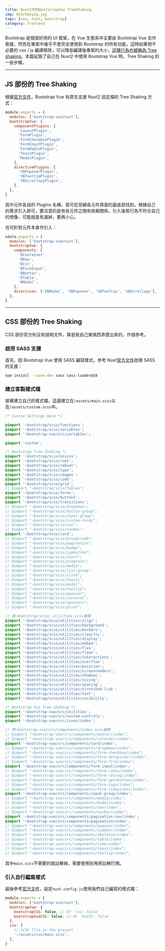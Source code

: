 ```yaml
---
title: Nuxt2中的BootstrapVue TreeShaking
img: 924/Oqxy2g.jpg
tags: [vue, nuxt, bootstrap]
category: frontend
---
```


Bootstrap 是個很好用的 UI 框架，在 Vue 生態系中主要由 Bootstrap Vue 去作銜接，然而在專案中幾乎不會完全使用到 Bootstrap 的所有功能，這時如果把不必要的 css / js 編譯移除，可以降低編譯後專案的大小，[這種行為也被稱為 Tree shaking](https://developer.mozilla.org/en-US/docs/Glossary/Tree_shaking)。本篇紀錄了自己在 Nuxt2 中使用 Bootstrap Vue 時，Tree Shaking 的一些步驟。

<!--more-->

---

## JS 部份的 Tree Shaking

根據[官方文件](https://bootstrap-vue.org/docs#tree-shaking-with-nuxtjs)，Bootstrap Vue 有原生支援 Nuxt2 設定檔的 Tree Shaking 方式：

```javascript [nuxt.config.js]
module.exports = {
  modules: ['bootstrap-vue/nuxt'],
  bootstrapVue: {
    componentPlugins: [
      'LayoutPlugin',
      'FormPlugin',
      'FormCheckboxPlugin',
      'FormInputPlugin',
      'FormRadioPlugin',
      'ToastPlugin',
      'ModalPlugin',
    ],
    directivePlugins: [
      'VBPopoverPlugin',
      'VBTooltipPlugin',
      'VBScrollspyPlugin',
    ],
  },
}
```

其中元件各自的 Plugins 名稱，皆可在官網各元件頁面的最底部找到，根據自己的需求引入即可，要注意的是有些元件之間有依賴關係，引入後若行為不符合自己的想像，可能就是有漏掉，要再小心。

也可針對元件本身作引入：

```javascript [nuxt.config.js]
odule.exports = {
  modules: ['bootstrap-vue/nuxt'],
  bootstrapVue: {
    components: [
      'BContainer',
      'BRow',
      'BCol',
      'BFormInput',
      'BButton',
      'BTable',
      'BModal',
    ],
    directives: ['VBModal', 'VBPopover', 'VBTooltip', 'VBScrollspy'],
  },
}
```

---

## CSS 部份的 Tree Shaking

CSS 部份官方則沒有說明文件，算是我自己東搞西弄摸出來的，作個參考。

### 啟用 SASS 支援

首先，因 Bootstrap Vue 使用 SASS 編寫樣式，參考 Nuxt[官方文件](https://nuxtjs.org/docs/directory-structure/assets#sass)啟用 SASS 的支援：

```bash
npm install --save-dev sass sass-loader@10
```

### 建立客製樣式檔

接著建立自己的樣式檔，這邊建立在`/assets/main.scss`以及`/assets/custom.scss`中。

```scss [/assets/custom.scss]
/* Custom Settings Here */

@import '~bootstrap/scss/functions';
@import '~bootstrap/scss/variables';
@import '~bootstrap-vue/src/variables';
```

```scss [/assets/main.scss]
@import 'custom';

/* Bootstrap Tree Shaking */
@import '~bootstrap/scss/mixins';
@import '~bootstrap/scss/root';
@import '~bootstrap/scss/reboot';
@import '~bootstrap/scss/type';
@import '~bootstrap/scss/images';
@import '~bootstrap/scss/code';
@import '~bootstrap/scss/grid';
// @import "~bootstrap/scss/tables";
@import '~bootstrap/scss/forms';
@import '~bootstrap/scss/buttons';
@import '~bootstrap/scss/transitions';
// @import "~bootstrap/scss/dropdown";
// @import "~bootstrap/scss/button-group";
// @import "~bootstrap/scss/input-group";
// @import "~bootstrap/scss/custom-forms";
// @import "~bootstrap/scss/nav";
// @import "~bootstrap/scss/navbar";
@import '~bootstrap/scss/card';
// @import "~bootstrap/scss/breadcrumb";
// @import "~bootstrap/scss/pagination";
// @import "~bootstrap/scss/badge";
// @import "~bootstrap/scss/jumbotron";
// @import "~bootstrap/scss/alert";
// @import "~bootstrap/scss/progress";
// @import "~bootstrap/scss/media";
// @import "~bootstrap/scss/list-group";
// @import "~bootstrap/scss/close";
// @import "~bootstrap/scss/toasts";
// @import "~bootstrap/scss/modal";
// @import "~bootstrap/scss/tooltip";
// @import "~bootstrap/scss/popover";
// @import "~bootstrap/scss/carousel";
// @import "~bootstrap/scss/spinners";
// @import "~bootstrap/scss/print";

// 將~bootstrap/scss/_utilities.scss展開
@import '~bootstrap/scss/utilities/align';
@import '~bootstrap/scss/utilities/background';
@import '~bootstrap/scss/utilities/borders';
@import '~bootstrap/scss/utilities/clearfix';
@import '~bootstrap/scss/utilities/display';
@import '~bootstrap/scss/utilities/embed';
@import '~bootstrap/scss/utilities/flex';
@import '~bootstrap/scss/utilities/float';
@import '~bootstrap/scss/utilities/interactions';
@import '~bootstrap/scss/utilities/overflow';
@import '~bootstrap/scss/utilities/position';
@import '~bootstrap/scss/utilities/screenreaders';
@import '~bootstrap/scss/utilities/shadows';
@import '~bootstrap/scss/utilities/sizing';
@import '~bootstrap/scss/utilities/spacing';
@import '~bootstrap/scss/utilities/stretched-link';
@import '~bootstrap/scss/utilities/text';
@import '~bootstrap/scss/utilities/visibility';

/* Bootstrap Vue Tree Shaking */
@import '~bootstrap-vue/src/utilities';
@import '~bootstrap-vue/src/custom-controls';
@import '~bootstrap-vue/src/icons/index';

// 將~bootstrap-vue/src/components/index.scss展開
// @import "~bootstrap-vue/src/components/avatar/index";
// @import "~bootstrap-vue/src/components/calendar/index";
@import '~bootstrap-vue/src/components/card/index';
// @import "~bootstrap-vue/src/components/dropdown/index";
// @import "~bootstrap-vue/src/components/form-checkbox/index";
// @import "~bootstrap-vue/src/components/form-datepicker/index";
// @import "~bootstrap-vue/src/components/form-file/index";
@import '~bootstrap-vue/src/components/form-input/index';
// @import "~bootstrap-vue/src/components/form-radio/index";
// @import "~bootstrap-vue/src/components/form-rating/index";
// @import "~bootstrap-vue/src/components/form-spinbutton/index";
// @import "~bootstrap-vue/src/components/form-tags/index";
// @import "~bootstrap-vue/src/components/form-timepicker/index";
@import '~bootstrap-vue/src/components/input-group/index';
// @import "~bootstrap-vue/src/components/media/index";
// @import "~bootstrap-vue/src/components/modal/index";
// @import "~bootstrap-vue/src/components/nav/index";
// @import "~bootstrap-vue/src/components/navbar/index";
@import '~bootstrap-vue/src/components/pagination-nav/index';
@import '~bootstrap-vue/src/components/pagination/index';
// @import "~bootstrap-vue/src/components/popover/index";
// @import "~bootstrap-vue/src/components/sidebar/index";
// @import "~bootstrap-vue/src/components/skeleton/index";
// @import "~bootstrap-vue/src/components/table/index";
// @import "~bootstrap-vue/src/components/time/index";
// @import "~bootstrap-vue/src/components/toast/index";
// @import "~bootstrap-vue/src/components/tooltip/index";
```

其中`main.scss`不需要的就註解掉，需要使用到再把註解打開。

### 引入自行編寫樣式

最後參考[官方文件](https://bootstrap-vue.org/docs#using-custom-bootstrap-scss)，設定`nuxt.config.js`使用我們自己編寫的樣式檔：

```javascript [nuxt.config.js]
module.exports = {
  modules: ['bootstrap-vue/nuxt'],
  bootstrapVue: {
    bootstrapCSS: false, // Or `css: false`
    bootstrapVueCSS: false, // Or `bvCSS: false`
  },
  css: [
    // SCSS file in the project
    '~/assets/css/main.scss',
  ],
}
```
